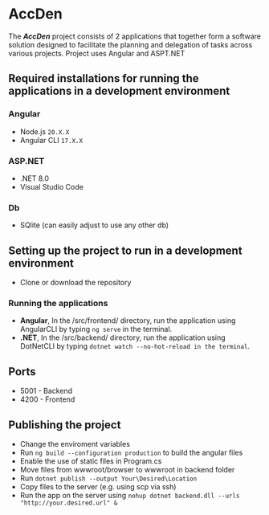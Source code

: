 # AccDen 

The _**AccDen**_ project consists of 2 applications that together form a software solution designed to facilitate the planning and delegation of tasks across various projects.
Project uses Angular and ASPT.NET

## Required installations for running the applications in a development environment

### Angular
- Node.js `20.X.X`
- Angular CLI `17.X.X`

### ASP.NET
- .NET 8.0
- Visual Studio Code

### Db
- SQlite (can easily adjust to use any other db)

## Setting up the project to run in a development environment

- Clone or download the repository

### Running the applications

- **Angular**, In the /src/frontend/ directory, run the application using AngularCLI by typing `ng serve` in the terminal.
- **.NET**, In the /src/backend/ directory, run the application using DotNetCLI by typing `dotnet watch --no-hot-reload in the terminal`.

## Ports
- 5001 - Backend
- 4200 - Frontend

## Publishing the project
- Change the enviroment variables
- Run `ng build --configuration production` to build the angular files
- Enable the use of static files in Program.cs
- Move files from wwwroot/browser to wwwroot in backend folder
- Run `dotnet publish --output Your\Desired\Location`
- Copy files to the server (e.g. using scp via ssh)
- Run the app on the server using `nohup dotnet backend.dll --urls "http://your.desired.url" &`